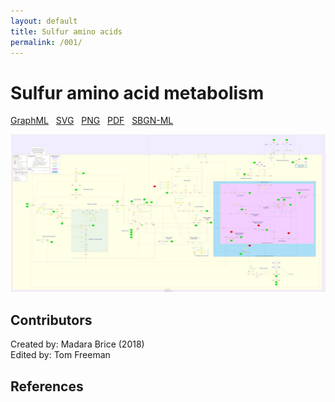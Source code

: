 ```yaml
---
layout: default
title: Sulfur amino acids
permalink: /001/
---
```


# Sulfur amino acid metabolism

[GraphML](../downloads/001_Sulfur_amino_acids/Sulfur_amino_acids.graphml) &nbsp; 
[SVG](../downloads/001_Sulfur_amino_acids/Sulfur_amino_acids.svg) &nbsp; 
[PNG](../downloads/001_Sulfur_amino_acids/Sulfur_amino_acids.png) &nbsp; 
[PDF](../downloads/001_Sulfur_amino_acids/Sulfur_amino_acids.pdf) &nbsp; 
[SBGN-ML](../downloads/001_Sulfur_amino_acids/Sulfur_amino_acids.sbgn) &nbsp; 

<a href="/downloads/001_Sulfur_amino_acids/Sulfur_amino_acids.svg"><img src="/downloads/001_Sulfur_amino_acids/Sulfur_amino_acids_XS.jpg"/></a>


## Contributors

Created by: Madara Brice (2018)  
Edited by: Tom Freeman  


## References





